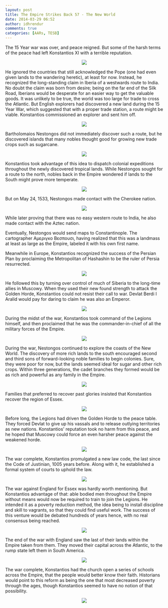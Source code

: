 ```yaml
---
layout: post
title: The Empire Strikes Back 57 - The New World
date: 2014-03-29 06:52
author: idhrendur
comments: true
categories: [AARs, TESB]
---
```

The 15 Year war was over, and peace reigned. But some of the harsh terms of the peace had left Konstantios XI with a terrible reputation.  
<p align="center"><img src="/assets/tesb_images/57-1.png"></p>

He ignored the countries that still acknowledged the Pope (one had even given lands to the wandering heretic), at least for now. Instead, he recognized the long-standing claim in Iberia of a westwards route to India. No doubt the claim was born from desire; being on the far end of the Silk Road, Iberians would be desperate for an easier way to get the valuable goods. It was unlikely to be true, the world was too large for trade to cross the Atlantic. But English explorers had discovered a new land during the 15 Year War, which suggested that with a proper trade station, a route might be viable. Konstantios commissioned an explorer and sent him off.  
<p align="center"><img src="/assets/tesb_images/57-2.png"></p>

Bartholomaios Nestongos did not immediately discover such a route, but he discovered islands that many nobles thought good for growing new trade crops such as sugarcane.  
<p align="center"><img src="/assets/tesb_images/57-3.png"></p>

Konstantios took advantage of this idea to dispatch colonial expeditions throughout the newly discovered tropical lands. While Nestongos sought for a route to the north, nobles back in the Empire wondered if lands to the South might prove more temperate.  
<p align="center"><img src="/assets/tesb_images/57-4.png"></p>

But on May 24, 1533, Nestongos made contact with the Cherokee nation.  
<p align="center"><img src="/assets/tesb_images/57-5.png"></p>

While later proving that there was no easy western route to India, he also made contact with the Aztec nation.  

Eventually, Nestongos would send maps to Constantinople. The cartographer Αμεριγκο Βεσπουσι, having realized that this was a landmass at least as large as the Empire, labeled it with his own first name.  

Meanwhile in Europe, Konstantios recognized the success of the Persian Plan by proclaiming the Metropolitan of Hashashin to be the ruler of Persia resurrected.  
<p align="center"><img src="/assets/tesb_images/57-6.png"></p>

He followed this by turning over control of much of Siberia to the long-time allies in Muscowy. When they used their new found strength to attack the Golden Horde, Konstantios could not resist their call to war. Devlat Berdi I Aralid would pay for daring to claim he was also an Emperor.  
<p align="center"><img src="/assets/tesb_images/57-7.png"></p>

During the midst of the war, Konstantios took command of the Legions himself, and then proclaimed that he was the commander-in-chief of all the military forces of the Empire.  
<p align="center"><img src="/assets/tesb_images/57-8.png"></p>

During the war, Nestongos continued to explore the coasts of the New World. The discovery of more rich lands to the south encouraged second and third sons of forward-looking noble families to begin colonies. Sure, they were poor for now, but the lands seemed ideal for sugar and other rich crops. Within three generations, the cadet branches they formed would be as rich and powerful as any family in the Empire.  
<p align="center"><img src="/assets/tesb_images/57-9.png"></p>

Families that preferred to recover past glories insisted that Konstantios recover the region of Essex.  
<p align="center"><img src="/assets/tesb_images/57-10.png"></p>

Before long, the Legions had driven the Golden Horde to the peace table. They forced Devlat to give up his vassals and to release outlying territories as new nations. Konstantios' reputation took no harm from this peace, and he hoped that Muscowy could force an even harsher peace against the weakened horde.  
<p align="center"><img src="/assets/tesb_images/57-11.png"></p>

The war complete, Konstantios promulgated a new law code, the last since the Code of Justinian, 1005 years before. Along with it, he established a formal system of courts to uphold the law.  
<p align="center"><img src="/assets/tesb_images/57-12.png"></p>

The war against England for Essex was hardly worth mentioning. But Konstantios advantage of that: able bodied men throughout the Empire without means would now be required to train to join the Legions. He intended it as a poverty reduction method, the idea being to install discipline and skill to vagrants, so that they could find useful work. The success of this venture would be debated hundreds of years hence, with no real consensus being reached.  
<p align="center"><img src="/assets/tesb_images/57-13.png"></p>

The end of the war with England saw the last of their lands within the Empire taken from them. They moved their capital across the Atlantic, to the rump state left them in South America.  
<p align="center"><img src="/assets/tesb_images/57-14.png"></p>

The war complete, Konstantios had the church open a series of schools across the Empire, that the people would better know their faith. Historians would point to this reform as being the one that most decreased poverty through the ages, though Konstantios seemed to have no notion of that possibility.  
<p align="center"><img src="/assets/tesb_images/57-15.png"></p>
